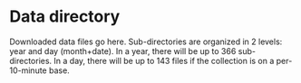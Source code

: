 # Data directory
Downloaded data files go here.
Sub-directories are organized in 2 levels: year and day (month+date).
In a year, there will be up to 366 sub-directories.
In a day, there will be up to 143 files if the collection is on a per-10-minute base.
